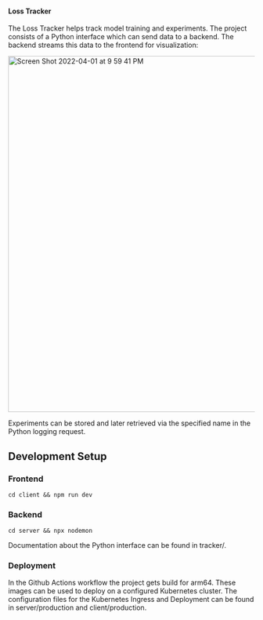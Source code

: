 #### Loss Tracker
The Loss Tracker helps track model training and experiments.
The project consists of a Python interface which can send data to a backend. The backend streams this data to the frontend for visualization:

<img width="726" alt="Screen Shot 2022-04-01 at 9 59 41 PM" src="https://user-images.githubusercontent.com/63979635/161333230-d9d157dc-bb47-4c8d-9b98-62b140464a2e.png">

Experiments can be stored and later retrieved via the specified name in the Python logging request.

## Development Setup
### Frontend
```
cd client && npm run dev
```

### Backend
```
cd server && npx nodemon
```
Documentation about the Python interface can be found in tracker/.

### Deployment
In the Github Actions workflow the project gets build for arm64. These images can be used to deploy on a configured Kubernetes cluster.
The configuration files for the Kubernetes Ingress and Deployment can be found in server/production and client/production.

